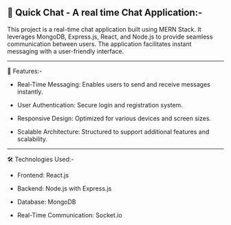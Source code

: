 💬 Quick Chat - A real time Chat Application:-
--------------------------------------------------
This project is a real-time chat application built using MERN Stack. It leverages MongoDB, Express.js, React, and Node.js to provide seamless communication between users. The application facilitates instant messaging with a user-friendly interface.

----------------------------------------------------------------------------------------------------------------------------------------------------------------------------------------------------------------

🚀 Features:-

* Real-Time Messaging: Enables users to send and receive messages instantly.

* User Authentication: Secure login and registration system.

* Responsive Design: Optimized for various devices and screen sizes.

* Scalable Architecture: Structured to support additional features and scalability.

------------------------------------------------------------------------------------------------------------------------------------------------------------------------------------------------------------------

🛠️ Technologies Used:-

* Frontend: React.js

* Backend: Node.js with Express.js

* Database: MongoDB

* Real-Time Communication: Socket.io
